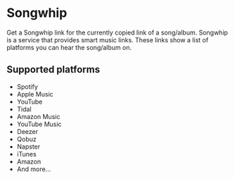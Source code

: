 # Songwhip

Get a Songwhip link for the currently copied link of a song/album. Songwhip is a service that provides smart music links. These links show a list of platforms you can hear the song/album on.

## Supported platforms

- Spotify
- Apple Music
- YouTube
- Tidal
- Amazon Music
- YouTube Music
- Deezer
- Qobuz
- Napster
- iTunes
- Amazon
- And more...